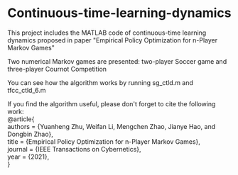 # Continuous-time-learning-dynamics

This project includes the MATLAB code of continuous-time learning dynamics proposed in paper "Empirical Policy Optimization for n-Player Markov Games"

Two numerical Markov games are presented: two-player Soccer game and three-player Cournot Competition

You can see how the algorithm works by running sg_ctld.m and tfcc_ctld_6.m

If you find the algorithm useful, please don't forget to cite the following work: <br>
@article{ <br>
  authors = {Yuanheng Zhu, Weifan Li, Mengchen Zhao, Jianye Hao, and Dongbin Zhao},  <br>
  title = {Empirical Policy Optimization for n-Player Markov Games},  <br>
  journal = {IEEE Transactions on Cybernetics}, <br>
  year = {2021}, <br>
}
